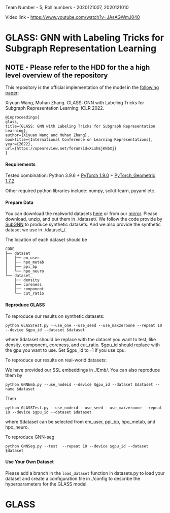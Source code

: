 Team Number - 5; Roll numbers - 2020121007, 2020121010  
 
Video link - https://www.youtube.com/watch?v=JAsAGWmJ040  

# GLASS: GNN with Labeling Tricks for Subgraph Representation Learning

## NOTE - Please refer to the HDD for the a high level overview of the repository 

This repository is the official implementation of the model in the [following paper](https://openreview.net/forum?id=XLxhEjKNbXj):

Xiyuan Wang, Muhan Zhang. GLASS: GNN with Labeling Tricks for Subgraph Representation Learning. ICLR 2022.

```{bibtex}
@inproceedings{
glass,
title={GLASS: GNN with Labeling Tricks for Subgraph Representation Learning},
author={Xiyuan Wang and Muhan Zhang},
booktitle={International Conference on Learning Representations},
year={2022},
url={https://openreview.net/forum?id=XLxhEjKNbXj}
}
```

#### Requirements
Tested combination: Python 3.9.6 + [PyTorch 1.9.0](https://pytorch.org/get-started/previous-versions/) + [PyTorch_Geometric 1.7.2](https://pytorch-geometric.readthedocs.io/en/latest/notes/installation.html)

Other required python libraries include: numpy, scikit-learn, pyyaml etc.


#### Prepare Data

You can download the realworld datasets [here](https://www.dropbox.com/sh/zv7gw2bqzqev9yn/AACR9iR4Ok7f9x1fIAiVCdj3a?dl=0) or from our [mirror](https://disk.pku.edu.cn/#/link/B85C0589ADE44E0CFF8AAD6A4D6BF6B0%20). Please download, unzip, and put them in ./dataset/. We follow the code provide by [SubGNN](https://github.com/mims-harvard/SubGNN) to produce synthetic datasets. And we also provide the synthetic dataset we use in ./dataset_/.

The location of each dataset should be
```
CODE
├── dataset
│   ├── em_user
│   ├── hpo_metab
│   ├── ppi_bp
│   └── hpo_neuro
└── dataset_
    ├── density
    ├── coreness
    ├── component
    └── cut_ratio
```
#### Reproduce GLASS

To reproduce our results on synthetic datasets:
```
python GLASSTest.py --use_one --use_seed --use_maxzeroone --repeat 10 --device $gpu_id --dataset $dataset
```
where $dataset should be replace with the dataset you want to test, like density, component, coreness, and cut_ratio. $gpu_id should replace with the gpu you want to use. Set $gpu_id to -1 if you use cpu.


To reproduce our results on real-world datasets:

We have provided our SSL embeddings in ./Emb/. You can also reproduce them by
```
python GNNEmb.py --use_nodeid --device $gpu_id --dataset $dataset --name $dataset
```
Then 
```
python GLASSTest.py --use_nodeid --use_seed --use_maxzeroone --repeat 10 --device $gpu_id --dataset $dataset
```
where $dataset can be selected from em_user, ppi_bp, hpo_metab, and hpo_neuro.

To reproduce GNN-seg
```
python GNNSeg.py --test  --repeat 10 --device $gpu_id --dataset $dataset
```
#### Use Your Own Dataset

Please add a branch in the `load_dataset` function in datasets.py to load your dataset and create a configuration file in ./config to describe the hyperparameters for the GLASS model.
# GLASS
